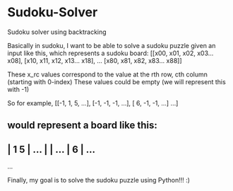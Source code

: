 # Sudoku-Solver

Sudoku solver using backtracking

Basically in sudoku, I want to be able to solve a sudoku puzzle given an input like this, which represents a sudoku board:
[[x00, x01, x02, x03... x08],
 [x10, x11, x12, x13... x18],
 ...
 [x80, x81, x82, x83... x88]]
 
 These x_rc values correspond to the value at the rth row, cth column (starting with 0-index) These values could be empty (we will represent this with -1)
 
 So for example,
 [[-1,  1,  5, ...],
 [-1, -1, -1, ...],
 [ 6, -1, -1, ...]
 ...]
 
 would represent a board like this:
  -----------
|     1   5 | ...
|           | ...
| 6         | ...
 -----------
 ...
 
 Finally, my goal is to solve the sudoku puzzle using Python!!! :)
